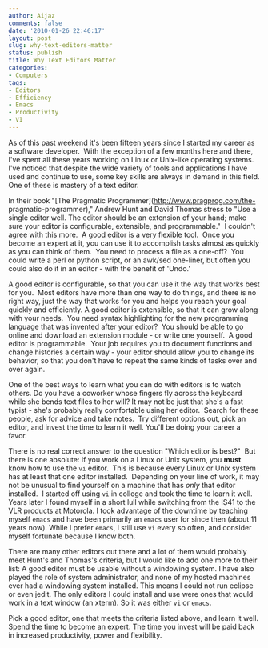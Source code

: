 ```yaml
---
author: Aijaz
comments: false
date: '2010-01-26 22:46:17'
layout: post
slug: why-text-editors-matter
status: publish
title: Why Text Editors Matter
categories:
- Computers
tags:
- Editors
- Efficiency
- Emacs
- Productivity
- VI
---
```


As of this past weekend it's been fifteen years since I started my career as a
software developer.  With the exception of a few months here and there, I've
spent all these years working on Linux or Unix-like operating systems.  I've
noticed that despite the wide variety of tools and applications I have used
and continue to use, some key skills are always in demand in this field. One
of these is mastery of a text editor.
<!--more-->

<!-- ai l /wp/editor.jpg /wp/editor.jpg 220 258 The emacs editor -->
In their book "[The Pragmatic Programmer](http://www.pragprog.com/the-
pragmatic-programmer)," Andrew Hunt and David Thomas stress to "Use a single
editor well. The editor should be an extension of your hand; make sure your
editor is configurable, extensible, and programmable."  I couldn't agree with
this more.  A good editor is a very flexible tool.  Once you become an expert
at it, you can use it to accomplish tasks almost as quickly as you can think
of them.  You need to process a file as a one-off?  You could write a perl or
python script, or an awk/sed one-liner, but often you could also do it in an
editor - with the benefit of 'Undo.'

A good editor is configurable, so that you can use it the way that works best
for you.  Most editors have more than one way to do things, and there is no
right way, just the way that works for you and helps you reach your goal
quickly and efficiently. A good editor is extensible, so that it can grow
along with your needs.  You need syntax highlighting for the new programming
language that was invented after your editor?  You should be able to go online
and download an extension module - or write one yourself.  A good editor is
programmable.  Your job requires you to document functions and change
histories a certain way - your editor should allow you to change its behavior,
so that you don't have to repeat the same kinds of tasks over and over again.

One of the best ways to learn what you can do with editors is to watch others.
Do you have a coworker whose fingers fly across the keyboard while she bends
text files to her will? It may not be just that she's a fast typist - she's
probably really comfortable using her editor.  Search for these people, ask
for advice and take notes.  Try different options out, pick an editor, and
invest the time to learn it well. You'll be doing your career a favor.

There is no real correct answer to the question "Which editor is best?"  But
there is one absolute: If you work on a Linux or Unix system, you **must**
know how to use the `vi` editor.  This is because every Linux or Unix system
has at least that one editor installed.  Depending on your line of work, it
may not be unusual to find yourself on a machine that has _only_ that editor
installed.  I started off using `vi` in college and took the time to learn it
well. Years later I found myself in a short lull while switching from the IS41
to the VLR products at Motorola. I took advantage of the downtime by teaching
myself `emacs` and have been primarily an `emacs` user for since then (about
11 years now). While I prefer `emacs`, I still use `vi` every so often, and
consider myself fortunate because I know both.

There are many other editors out there and a lot of them would probably meet
Hunt's and Thomas's criteria, but I would like to add one more to their list:
A good editor must be usable without a windowing system. I have also played
the role of system administrator, and none of my hosted machines ever had a
windowing system installed. This means I could not run eclipse or even jedit.
The only editors I could install and use were ones that would work in a text
window (an xterm). So it was either `vi` or `emacs`.

Pick a good editor, one that meets the criteria listed above, and learn it
well. Spend the time to become an expert. The time you invest will be paid
back in increased productivity, power and flexibility.

<!-- ai c http://xkcd.com/378 http://imgs.xkcd.com/comics/real_programmers.png 740 406 Real Programmers - from http://xkcd.com/378 -->
